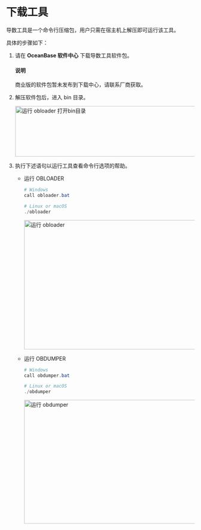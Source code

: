 # 下载工具


导数工具是一个命令行压缩包，用户只需在宿主机上解压即可运行该工具。

具体的步骤如下：

1. 请在 **OceanBase 软件中心** 下载导数工具软件包。

   <main id="notice" type='explain'>
   <h4>说明</h4>
   <p>商业版的软件包暂未发布到下载中心，请联系厂商获取。</p></main> 

2. 解压软件包后，进入 bin 目录。

      <img src="https://obbusiness-private.oss-cn-shanghai.aliyuncs.com/doc/img/obloaderobdumper/420/bin%20ce.png" width = "560" height = "135" alt="运行 obloader 打开bin目录" />


3. 执行下述语句以运行工具查看命令行选项的帮助。

   - 运行 OBLOADER
 
     ```powershell
     # Windows
     call obloader.bat 

     # Linux or macOS 
     ./obloader
     ```

     <img src="https://obbusiness-private.oss-cn-shanghai.aliyuncs.com/doc/img/obloaderobdumper/420/obloader%20ce.png" width = "560" height = "346" alt="运行 obloader" />


   - 运行 OBDUMPER
 
     ```powershell
     # Windows
     call obdumper.bat 

     # Linux or macOS 
     ./obdumper
     ```

     <img src="https://obbusiness-private.oss-cn-shanghai.aliyuncs.com/doc/img/obloaderobdumper/420/obdumper%20ce.png" width = "560" height = "331" alt="运行 obdumper" />
